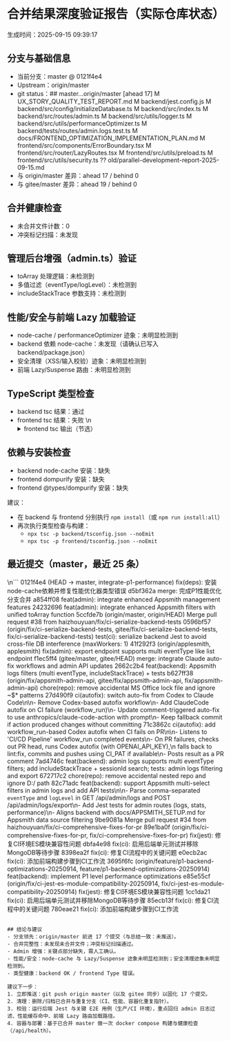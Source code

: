 # 合并结果深度验证报告（实际仓库状态）

生成时间：2025-09-15 09:39:17

## 分支与基础信息
- 当前分支：master @ 0121f4e4
- Upstream：origin/master
- git status：## master...origin/master [ahead 17]
 M UX_STORY_QUALITY_TEST_REPORT.md
 M backend/jest.config.js
 M backend/src/config/initializeDatabase.ts
 M backend/src/index.ts
 M backend/src/routes/admin.ts
 M backend/src/utils/logger.ts
 M backend/src/utils/performanceOptimizer.ts
 M backend/tests/routes/admin.logs.test.ts
 M docs/FRONTEND_OPTIMIZATION_IMPLEMENTATION_PLAN.md
 M frontend/src/components/ErrorBoundary.tsx
 M frontend/src/router/LazyRoutes.tsx
 M frontend/src/utils/preload.ts
 M frontend/src/utils/security.ts
?? old/parallel-development-report-2025-09-15.md
- 与 origin/master 差异：ahead 17 / behind 0
- 与 gitee/master 差异：ahead 19 / behind 0

## 合并健康检查
- 未合并文件计数：0
- 冲突标记扫描：未发现

## 管理后台增强（admin.ts）验证
- toArray 处理逻辑：未检测到
- 多值过滤（eventType/logLevel）：未检测到
- includeStackTrace 参数支持：未检测到

## 性能/安全与前端 Lazy 加载验证
- node-cache / performanceOptimizer 迹象：未明显检测到
- backend 依赖 node-cache：未发现（请确认已写入 backend/package.json）
- 安全清理（XSS/输入校验）迹象：未明显检测到
- 前端 Lazy/Suspense 路由：未明显检测到

## TypeScript 类型检查
- backend tsc 结果：通过
- frontend tsc 结果：失败
\n<details><summary>frontend tsc 输出（节选）</summary>
frontend/src/utils/security.ts(1,23): error TS2307: Cannot find module 'dompurify' or its corresponding type declarations.
</details>


## 依赖与安装检查
- backend node-cache 安装：缺失
- frontend dompurify 安装：缺失
- frontend @types/dompurify 安装：缺失

建议：
- 在 backend 与 frontend 分别执行 `npm install`（或 `npm run install:all`）
- 再次执行类型检查与构建：
  - `npx tsc -p backend/tsconfig.json --noEmit`
  - `npx tsc -p frontend/tsconfig.json --noEmit`


## 最近提交（master，最近 25 条）
\n```
0121f4e4 (HEAD -> master, integrate-p1-performance) fix(deps): 安装node-cache依赖并修复性能优化器类型错误
d5bf362a merge: 完成P1性能优化分支合并
a854ff08 feat(admin): integrate enhanced Appsmith management features
24232696 feat(admin): integrate enhanced Appsmith filters with unified toArray function
5ccfde7b (origin/master, origin/HEAD) Merge pull request #38 from haizhouyuan/fix/ci-serialize-backend-tests
0596bf57 (origin/fix/ci-serialize-backend-tests, gitee/fix/ci-serialize-backend-tests, fix/ci-serialize-backend-tests) test(ci): serialize backend Jest to avoid cross-file DB interference (maxWorkers: 1)
41f292f3 (origin/applesmith, applesmith) fix(admin): export endpoint supports multi eventType like list endpoint
f1ec5ff4 (gitee/master, gitee/HEAD) merge: integrate Claude auto-fix workflows and admin API updates
2662c2b4 feat(backend): Appsmith logs filters (multi eventType, includeStackTrace) + tests
b627ff38 (origin/fix/appsmith-admin-api, gitee/fix/appsmith-admin-api, fix/appsmith-admin-api) chore(repo): remove accidental MS Office lock file and ignore ~$* patterns
27d490f9 ci(autofix): switch auto-fix from Codex to Claude Code\n\n- Remove Codex-based autofix workflow\n- Add ClaudeCode autofix on CI failure (workflow_run)\n- Update comment-triggered auto-fix to use anthropics/claude-code-action with prompt\n- Keep fallback commit if action produced changes without committing
71c3862c ci(autofix): add workflow_run-based Codex autofix when CI fails on PR\n\n- Listens to 'CI/CD Pipeline' workflow_run completed events\n- On PR failures, checks out PR head, runs Codex autofix (with OPENAI_API_KEY),\n  falls back to lint:fix, commits and pushes using CI_PAT if available\n- Posts result as a PR comment
7ad4746c feat(backend): admin logs supports multi eventType filters; add includeStackTrace + sessionId search; tests: admin logs filtering and export
672717c2 chore(repo): remove accidental nested repo and ignore D:/ path
82c71adc feat(backend): support Appsmith multi-select filters in admin logs and add API tests\n\n- Parse comma-separated `eventType` and `logLevel` in GET /api/admin/logs and POST /api/admin/logs/export\n- Add Jest tests for admin routes (logs, stats, performance)\n- Aligns backend with docs/APPSMITH_SETUP.md for Appsmith data source filtering
9be9081a Merge pull request #34 from haizhouyuan/fix/ci-comprehensive-fixes-for-pr
89e1ba0f (origin/fix/ci-comprehensive-fixes-for-pr, fix/ci-comprehensive-fixes-for-pr) fix(jest): 修复CI环境ES模块兼容性问题
dbfa4e98 fix(ci): 启用后端单元测试并移除MongoDB等待步骤
8398ea2f fix(ci): 修复CI流程中的关键问题
e0ecb2ac fix(ci): 添加前端构建步骤到CI工作流
3695f6fc (origin/feature/p1-backend-optimizations-20250914, feature/p1-backend-optimizations-20250914) feat(backend): implement P1 level performance optimizations
e85e55cf (origin/fix/ci-jest-es-module-compatibility-20250914, fix/ci-jest-es-module-compatibility-20250914) fix(jest): 修复CI环境ES模块兼容性问题
1cc1da21 fix(ci): 启用后端单元测试并移除MongoDB等待步骤
85ecb13f fix(ci): 修复CI流程中的关键问题
780eae21 fix(ci): 添加前端构建步骤到CI工作流
```

## 结论与建议
- 分支领先：origin/master 前进 17 个提交（与总结一致：未推送）。
- 合并完整性：未发现未合并文件；冲突标记扫描通过。
- Admin 增强：关键点部分缺失，需人工确认。
- 性能/安全：node-cache 与 Lazy/Suspense 迹象未明显检测到；安全清理迹象未明显检测到。
- 类型健康：backend OK / frontend Type 错误。

建议下一步：
1. 立即推送：git push origin master（以及 gitee 同步）以固化 17 个提交。
2. 清理：删除/归档已合并与重复分支（CI、性能、容器化重复指针）。
3. 校验：运行后端 Jest 与关键 E2E 用例（生产/CI 环境），重点回归 admin 日志过滤、性能缓存命中、前端 Lazy 路由加载路径。
4. 容器与部署：基于已合并 master 做一次 docker compose 构建与健康检查（/api/health）。
